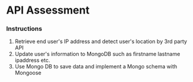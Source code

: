 # API Assessment

### Instructions
1. Retrieve end user's IP address and detect user's location by 3rd party API
2. Update user's information to MongoDB such as firstname lastname ipaddress etc.
3. Use Mongo DB to save data and implement a Mongo schema with Mongoose
